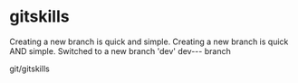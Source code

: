 # gitskills
Creating a new branch is quick and simple.
Creating a new branch is quick AND simple.
Switched to a new branch 'dev'
dev--- branch

git/gitskills
